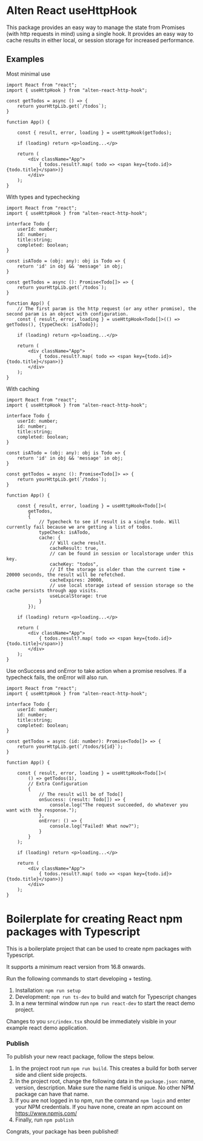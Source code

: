 # Alten React useHttpHook

This package provides an easy way to manage the state from Promises (with http requests in mind) using a single hook.
It provides an easy way to cache results in either local, or session storage for increased performance.

## Examples

Most minimal use
```tsx
import React from "react";
import { useHttpHook } from "alten-react-http-hook";

const getTodos = async () => {
    return yourHttpLib.get(`/todos`);
}

function App() {
    
    const { result, error, loading } = useHttpHook(getTodos);

    if (loading) return <p>loading...</p>
    
    return (
        <div className="App">
            { todos.result?.map( todo => <span key={todo.id}>{todo.title}</span>)}
        </div>
    );
}
```

With types and typechecking
```tsx
import React from "react";
import { useHttpHook } from "alten-react-http-hook";

interface Todo {
    userId: number;
    id: number;
    title:string;
    completed: boolean;
}

const isATodo = (obj: any): obj is Todo => {
    return 'id' in obj && 'message' in obj;
}

const getTodos = async (): Promise<Todo[]> => {
    return yourHttpLib.get(`/todos`);
}

function App() {
    // The first param is the http request (or any other promise), the second param is an object with configuration.
    const { result, error, loading } = useHttpHook<Todo[]>(() => getTodos(), {typeCheck: isATodo});

    if (loading) return <p>loading...</p>
    
    return (
        <div className="App">
            { todos.result?.map( todo => <span key={todo.id}>{todo.title}</span>)}
        </div>
    );
}
```

With caching
```tsx
import React from "react";
import { useHttpHook } from "alten-react-http-hook";

interface Todo {
    userId: number;
    id: number;
    title:string;
    completed: boolean;
}

const isATodo = (obj: any): obj is Todo => {
    return 'id' in obj && 'message' in obj;
}

const getTodos = async (): Promise<Todo[]> => {
    return yourHttpLib.get(`/todos`);
}

function App() {
    
    const { result, error, loading } = useHttpHook<Todo[]>(
        getTodos,
        {
            // Typecheck to see if result is a single todo. Will currently fail because we are getting a list of todos.
            typeCheck: isATodo,
            cache: {
                // Will cache result.
                cacheResult: true,
                // can be found in session or localstorage under this key.
                cacheKey: "todos",
                // If the storage is older than the current time + 20000 seconds, the result will be refetched.
                cacheExpires: 20000,
                // use local storage istead of session storage so the cache persists through app visits.
                useLocalStorage: true
            }
        });

    if (loading) return <p>loading...</p>
    
    return (
        <div className="App">
            { todos.result?.map( todo => <span key={todo.id}>{todo.title}</span>)}
        </div>
    );
}
```

Use onSuccess and onError to take action when a promise resolves.
If a typecheck fails, the onError will also run.
```tsx
import React from "react";
import { useHttpHook } from "alten-react-http-hook";

interface Todo {
    userId: number;
    id: number;
    title:string;
    completed: boolean;
}

const getTodos = async (id: number): Promise<Todo[]> => {
    return yourHttpLib.get(`/todos/${id}`);
}

function App() {
    
    const { result, error, loading } = useHttpHook<Todo[]>(
        () => getTodos(1),
        // Extra Configuration
        {
            // The result will be of Todo[]
            onSuccess: (result: Todo[]) => {
                console.log("The request succeeded, do whatever you want with the response.");
            },
            onError: () => {
                console.log("Failed! What now?");
            }
        }
    );

    if (loading) return <p>loading...</p>
    
    return (
        <div className="App">
            { todos.result?.map( todo => <span key={todo.id}>{todo.title}</span>)}
        </div>
    );
}
```

# Boilerplate for creating React npm packages with Typescript

This is a boilerplate project that can be used to create npm packages with Typescript.

It supports a minimum react version from 16.8 onwards.

Run the following commands to start developing + testing.

1. Installation: `npm run setup`
2. Development: `npm run ts-dev` to build and watch for Typescript changes
3. In a new terminal window run `npm run react-dev` to start the react demo project.

Changes to you `src/index.tsx` should be immediately visible in your example react demo application.

### Publish

To publish your new react package, follow the steps below.

1. In the project root run `npm run build`. This creates a build for both server side and client side projects.
2. In the project root, change the following data in the `package.json`: name, version, description. Make sure the name field is unique. No other NPM package can have that name.
3. If you are not logged in to npm, run the command ``npm login`` and enter your NPM credentials. If you have none, create an npm account on https://www.npmjs.com/
4. Finally, run `npm publish`

Congrats, your package has been published!
